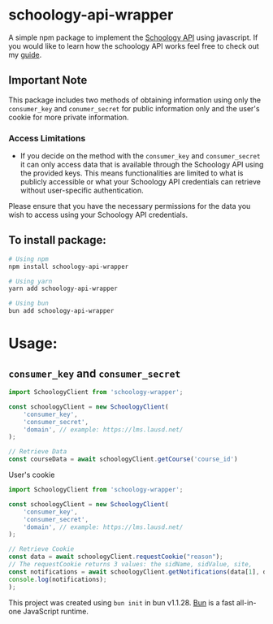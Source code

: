 # schoology-api-wrapper
A simple npm package to implement the [Schoology API](https://developers.schoology.com/api/) using javascript. If you would like to learn how the schoology API works feel free to check out my [guide](https://github.com/i-nek/Schoology-API-Guide/tree/main).
## Important Note

This package includes two methods of obtaining information using only the `consumer_key` and `conumer_secret` for public information only and the user's cookie for more private information.

### Access Limitations
- If you decide on the method with the `consumer_key` and `consumer_secret` it can only access data that is available through the Schoology API using the provided keys. This means functionalities are limited to what is publicly accessible or what your Schoology API credentials can retrieve without user-specific authentication.

Please ensure that you have the necessary permissions for the data you wish to access using your Schoology API credentials.

## To install package:

```bash
# Using npm
npm install schoology-api-wrapper

# Using yarn
yarn add schoology-api-wrapper

# Using bun
bun add schoology-api-wrapper

```

# Usage:
## `consumer_key` and `consumer_secret`
```javascript
import SchoologyClient from 'schoology-wrapper';

const schoologyClient = new SchoologyClient(
    'consumer_key', 
    'consumer_secret',
    'domain', // example: https://lms.lausd.net/ 
);

// Retrieve Data
const courseData = await schoologyClient.getCourse('course_id')
```
User's cookie
```javascript
import SchoologyClient from 'schoology-wrapper';

const schoologyClient = new SchoologyClient(
    'consumer_key', 
    'consumer_secret',
    'domain', // example: https://lms.lausd.net/ 
);

// Retrieve Cookie
const data = await schoologyClient.requestCookie("reason");
// The requestCookie returns 3 values: the sidName, sidValue, site,
const notifications = await schoologyClient.getNotifications(data[1], data[2], data[3]);
console.log(notifications);
);
```

This project was created using `bun init` in bun v1.1.28. [Bun](https://bun.sh) is a fast all-in-one JavaScript runtime.
